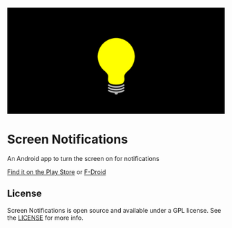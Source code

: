![](images/banner.png)

Screen Notifications
====================

An Android app to turn the screen on for notifications

[Find it on the Play Store](https://play.google.com/store/apps/details?id=com.lukekorth.screennotifications)
or [F-Droid](http://f-droid.org/repository/browse/?fdid=com.lukekorth.screennotifications)

## License

Screen Notifications is open source and available under a GPL license. See the [LICENSE](COPYING)
for more info.
